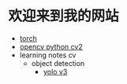 # 欢迎来到我的网站

- [torch](./torch)
- [opencv python cv2](./cv2)
- learning notes cv
  - object detection
    - [yolo v3](./learning-notes-cv/yolo/yolo-v3/Yolo-v3.md)
  
